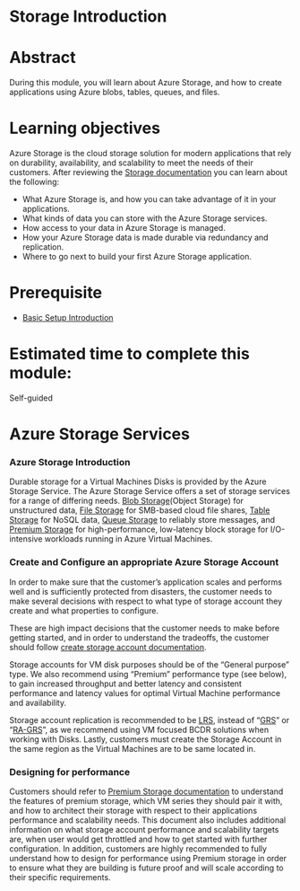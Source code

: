 # Storage Introduction

# Abstract

During this module, you will learn about Azure Storage, and how to create applications using Azure blobs, tables, queues, and files.

# Learning objectives
Azure Storage is the cloud storage solution for modern applications that rely on durability, availability, and scalability to meet the needs of their customers. After reviewing the [Storage documentation](https://azure.microsoft.com/en-us/documentation/services/storage/) you can learn about the following:
* What Azure Storage is, and how you can take advantage of it in your applications.
* What kinds of data you can store with the Azure Storage services.
* How access to your data in Azure Storage is managed.
* How your Azure Storage data is made durable via redundancy and replication.
* Where to go next to build your first Azure Storage application.

# Prerequisite 
* [Basic Setup Introduction](https://github.com/Azure/onboarding-guidance/blob/master/windows/Module%200/L2-SetupIntro.md)

# Estimated time to complete this module:
Self-guided

# Azure Storage Services
### Azure Storage Introduction
Durable storage for a Virtual Machines Disks is provided by the Azure Storage Service. The Azure Storage Service offers a set of storage services for a range of differing needs. [Blob Storage](https://azure.microsoft.com/en-us/services/storage/blobs/)(Object Storage) for unstructured data, [File Storage](https://azure.microsoft.com/en-us/services/storage/files/) for SMB-based cloud file shares, [Table Storage](https://azure.microsoft.com/en-us/services/storage/tables/) for NoSQL data, [Queue Storage](https://azure.microsoft.com/en-us/services/storage/queues/) to reliably store messages, and [Premium Storage](https://azure.microsoft.com/en-us/services/storage/premium-storage/) for high-performance, low-latency block storage for I/O-intensive workloads running in Azure Virtual Machines. 

### Create and Configure an appropriate Azure Storage Account 
In order to make sure that the customer’s application scales and performs well and is sufficiently protected from disasters, the customer needs to make several decisions with respect to what type of storage account they create and what properties to configure. 

These are high impact decisions that the customer needs to make before getting started, and in order to understand the tradeoffs, the customer should follow [create storage account documentation](https://azure.microsoft.com/en-us/documentation/articles/storage-create-storage-account/#create-a-storage-account). 

Storage accounts for VM disk purposes should be of the “General purpose” type. We also recommend using “Premium” performance type (see below), to gain increased throughput and better latency and consistent performance and latency values for optimal Virtual Machine performance and availability. 

Storage account replication is recommended to be [LRS](https://azure.microsoft.com/en-us/documentation/articles/storage-redundancy/#locally-redundant-storage), instead of “[GRS](https://azure.microsoft.com/en-us/documentation/articles/storage-redundancy/#geo-redundant-storage)” or “[RA-GRS](https://azure.microsoft.com/en-us/documentation/articles/storage-redundancy/#read-access-geo-redundant-storage)”,  as we recommend using VM focused BCDR solutions when working with Disks. Lastly, customers must create the Storage Account in the same region as the Virtual Machines are to be same located in.

### Designing for performance
Customers should refer to [Premium Storage documentation](https://azure.microsoft.com/en-us/documentation/articles/storage-premium-storage/) to understand the features of premium storage, which VM series they should pair it with, and how to architect their storage with respect to their applications performance and scalability needs. This document also includes additional information on what storage account performance and scalability targets are, when user would get throttled and how to get started with further configuration. 
In addition, customers are highly recommended to fully understand how to design for performance using Premium storage in order to ensure what they are building is future proof and will scale according to their specific requirements. 

